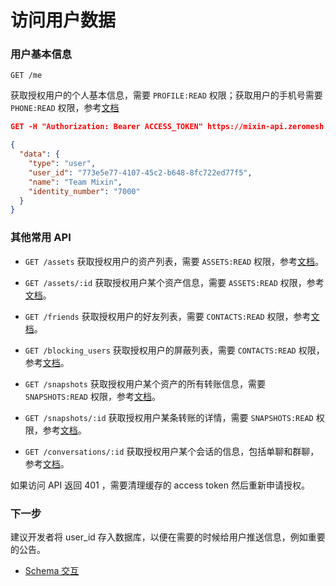 # 访问用户数据

### 用户基本信息

`GET /me` 

获取授权用户的个人基本信息，需要 `PROFILE:READ` 权限；获取用户的手机号需要 `PHONE:READ` 权限，参考[文档](/document/bot/api/profile)

```json
GET -H "Authorization: Bearer ACCESS_TOKEN" https://mixin-api.zeromesh.net/me 

{
  "data": {
    "type": "user",
    "user_id": "773e5e77-4107-45c2-b648-8fc722ed77f5",
    "name": "Team Mixin",
    "identity_number": "7000"
  }
}
```

### 其他常用 API

* `GET /assets` 获取授权用户的资产列表，需要 `ASSETS:READ` 权限，参考[文档](/document/bot/api/assets/list)。

* `GET /assets/:id` 获取授权用户某个资产信息，需要 `ASSETS:READ` 权限，参考[文档](/document/bot/api/assets/asset)。

* `GET /friends` 获取授权用户的好友列表，需要 `CONTACTS:READ` 权限，参考[文档](/document/bot/api/users/contacts)。

* `GET /blocking_users` 获取授权用户的屏蔽列表，需要 `CONTACTS:READ` 权限，参考[文档](/document/bot/api/users/blocking)。

* `GET /snapshots` 获取授权用户某个资产的所有转账信息，需要 `SNAPSHOTS:READ` 权限，参考[文档](/document/bot/api/assets/snapshots)。

* `GET /snapshots/:id` 获取授权用户某条转账的详情，需要 `SNAPSHOTS:READ` 权限，参考[文档](/document/bot/api/assets/snapshot)。

* `GET /conversations/:id` 获取授权用户某个会话的信息，包括单聊和群聊，参考[文档](/document/bot/api/conversations/read)。

如果访问 API 返回 401 ，需要清理缓存的 access token 然后重新申请授权。

### 下一步

建议开发者将 user_id 存入数据库，以便在需要的时候给用户推送信息，例如重要的公告。

- [Schema 交互](./schema)